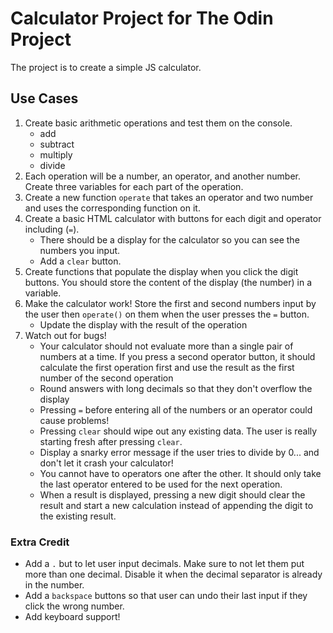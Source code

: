 # Calculator Project for The Odin Project
The project is to create a simple JS calculator.

## Use Cases
1. Create basic arithmetic operations and test them on the console.
    - add
    - subtract
    - multiply
    - divide
2. Each operation will be a number, an operator, and another number. Create three variables for each part of the operation.
3. Create a new function `operate` that takes an operator and two number and uses the corresponding function on it.
4. Create a basic HTML calculator with buttons for each digit and operator including (`=`).
    - There should be a display for the calculator so you can see the numbers you input.
    - Add a `clear` button.
5. Create functions that populate the display when you click the digit buttons. You should store the content of the display (the number) in a variable.
6. Make the calculator work! Store the first and second numbers input by the user then `operate()` on them when the user presses the `=` button.
    - Update the display with the result of the operation
7. Watch out for bugs!
    - Your calculator should not evaluate more than a single pair of numbers at a time. If you press a second operator button, it should calculate the first operation first and use the result as the first number of the second operation
    - Round answers with long decimals so that they don't overflow the display
    - Pressing `=` before entering all of the numbers or an operator could cause problems!
    - Pressing `clear` should wipe out any existing data. The user is really starting fresh after pressing `clear`.
    - Display a snarky error message if the user tries to divide by 0... and don't let it crash your calculator!
    - You cannot have to operators one after the other. It should only take the last operator entered to be used for the next operation.
    - When a result is displayed, pressing a new digit should clear the result and start a new calculation instead of appending the digit to the existing result.

### Extra Credit
- Add a `.` but to let user input decimals. Make sure to not let them put more than one decimal. Disable it when the decimal separator is already in the number.
- Add a `backspace` buttons so that user can undo their last input if they click the wrong number.
- Add keyboard support!
